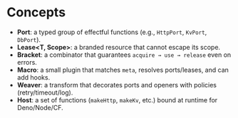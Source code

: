 # Concepts

- **Port**: a typed group of effectful functions (e.g., `HttpPort`, `KvPort`, `DbPort`).
- **Lease<T, Scope>**: a branded resource that cannot escape its scope.
- **Bracket**: a combinator that guarantees `acquire → use → release` even on errors.
- **Macro**: a small plugin that matches `meta`, resolves ports/leases, and can add hooks.
- **Weaver**: a transform that decorates ports and openers with policies (retry/timeout/log).
- **Host**: a set of functions (`makeHttp`, `makeKv`, etc.) bound at runtime for Deno/Node/CF.
